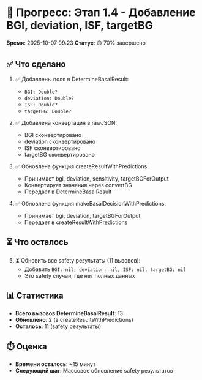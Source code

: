 # 🎯 Прогресс: Этап 1.4 - Добавление BGI, deviation, ISF, targetBG

**Время**: 2025-10-07 09:23
**Статус**: 🟡 70% завершено

## ✅ Что сделано

1. ✅ Добавлены поля в DetermineBasalResult:
   - `BGI: Double?`
   - `deviation: Double?`
   - `ISF: Double?`
   - `targetBG: Double?`

2. ✅ Добавлена конвертация в rawJSON:
   - BGI сконвертировано
   - deviation сконвертировано
   - ISF сконвертировано
   - targetBG сконвертировано

3. ✅ Обновлена функция createResultWithPredictions:
   - Принимает bgi, deviation, sensitivity, targetBGForOutput
   - Конвертирует значения через convertBG
   - Передает в DetermineBasalResult

4. ✅ Обновлена функция makeBasalDecisionWithPredictions:
   - Принимает bgi, deviation, targetBGForOutput
   - Передает в createResultWithPredictions

## ⏳ Что осталось

5. ⏳ Обновить все safety результаты (11 вызовов):
   - Добавить `BGI: nil, deviation: nil, ISF: nil, targetBG: nil` 
   - Это safety случаи, где нет полных данных

## 📊 Статистика

- **Всего вызовов DetermineBasalResult**: 13
- **Обновлено**: 2 (в createResultWithPredictions)
- **Осталось**: 11 (safety результаты)

## ⏱️ Оценка

- **Времени осталось**: ~15 минут
- **Следующий шаг**: Массовое обновление safety результатов
